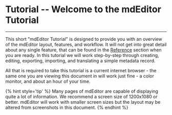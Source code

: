 # Tutorial -- Welcome to the mdEditor Tutorial

---

This short "mdEditor Tutorial" is designed to provide you with an overview of the mdEditor layout, features, and workflow.  It will not get into great detail about any single feature, that can be found in the [Reference](../reference/reference-manual.md) section when you are ready.  In this tutorial we will work step-by-step through creating, editing, exporting, importing, and translating a simple metadata record. 

All that is required to take this tutorial is a current internet browser - the same one you are viewing this document in will work just fine - a color monitor, and about an hour of your time. 

{% hint style='tip' %}
  Many pages of mdEditor are capable of displaying quite a lot of information.  We recommend a screen size of 1200x1080 or better.  mdEditor will work with smaller screen sizes but the layout may be altered from screenshots in this document.
{% endhint %}
